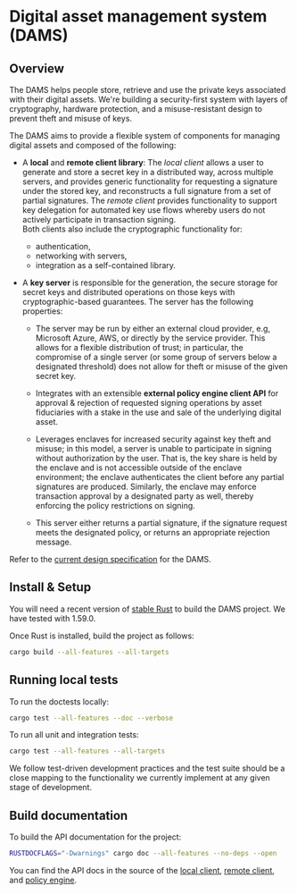 # Digital asset management system (DAMS)

## Overview

The DAMS helps people store, retrieve and use the private keys associated with their digital assets. We're building a security-first system with layers of cryptography, hardware protection, and a misuse-resistant design to prevent theft and misuse of keys. 

The DAMS aims to provide a flexible system of components for managing digital assets and composed of the following:

* A **local** and **remote client library**: The *local client* allows a user to generate and store a secret key in a distributed way, across multiple servers, and provides generic functionality for requesting a signature under the stored key, and reconstructs a full signature from a set of partial signatures. The *remote client* provides functionality to support key delegation for automated key use flows whereby users do not actively participate in transaction signing. <br/>
Both clients also include the cryptographic functionality for:
  * authentication,
  * networking with servers,
  * integration as a self-contained library.

* A **key server** is responsible for the generation, the secure storage for secret keys and distributed operations on those keys with cryptographic-based guarantees. The server has the following properties:

    * The server may be run by either an external cloud provider, e.g, Microsoft Azure, AWS, or directly by the service provider. This allows for a flexible distribution of trust; in particular, the compromise of a single server (or some group of servers below a designated threshold) does not allow for theft or misuse of the given secret key.

    * Integrates with an extensible **external policy engine client API** for approval & rejection of requested signing operations by asset fiduciaries with a stake in the use and sale of the underlying digital asset.

    * Leverages enclaves for increased security against key theft and misuse; in this model, a server is unable to participate in signing without authorization by the user. That is, the key share is held by the enclave and is not accessible outside of the enclave environment; the enclave authenticates the client before any partial signatures are produced. Similarly, the enclave may enforce transaction approval by a designated party as well, thereby enforcing the policy restrictions on signing.

    * This server either returns a partial signature, if the signature request meets the designated policy, or returns an appropriate rejection message. 

Refer to the [current design specification](https://github.com/boltlabs-inc/key-mgmt-spec) for the DAMS.

## Install & Setup

You will need a recent version of [stable Rust](https://www.rust-lang.org/) to build the DAMS project. We have tested with 1.59.0.

Once Rust is installed, build the project as follows:

```bash
cargo build --all-features --all-targets
```

## Running local tests

To run the doctests locally:

```bash
cargo test --all-features --doc --verbose
```

To run all unit and integration tests:

```bash
cargo test --all-features --all-targets
```

We follow test-driven development practices and the test suite should be a close mapping to the functionality we currently implement at any given stage of development.

## Build documentation

To build the API documentation for the project:

```bash
RUSTDOCFLAGS="-Dwarnings" cargo doc --all-features --no-deps --open
```

You can find the API docs in the source of the [local client](dams-local-client/src/api.rs), [remote client](dams-remote-client/src/api.rs), and [policy engine](dams-key-server/src/policy_engine.rs).